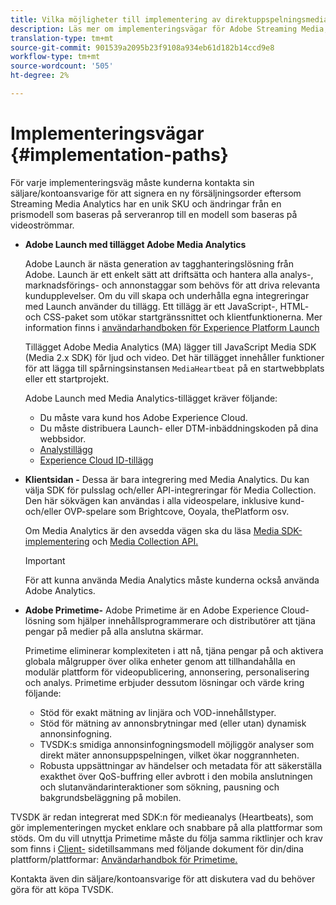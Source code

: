 ```yaml
---
title: Vilka möjligheter till implementering av direktuppspelningsmedia finns?
description: Läs mer om implementeringsvägar för Adobe Streaming Media, inklusive Adobe Launch.
translation-type: tm+mt
source-git-commit: 901539a2095b23f9108a934eb61d182b14ccd9e8
workflow-type: tm+mt
source-wordcount: '505'
ht-degree: 2%

---
```



# Implementeringsvägar {#implementation-paths}

För varje implementeringsväg måste kunderna kontakta sin säljare/kontoansvarige för att signera en ny försäljningsorder eftersom Streaming Media Analytics har en unik SKU och ändringar från en prismodell som baseras på serveranrop till en modell som baseras på videoströmmar.

* **Adobe Launch med tillägget Adobe Media Analytics**

   Adobe Launch är nästa generation av tagghanteringslösning från Adobe. Launch är ett enkelt sätt att driftsätta och hantera alla analys-, marknadsförings- och annonstaggar som behövs för att driva relevanta kundupplevelser. Om du vill skapa och underhålla egna integreringar med Launch använder du tillägg. Ett tillägg är ett JavaScript-, HTML- och CSS-paket som utökar startgränssnittet och klientfunktionerna. Mer information finns i [användarhandboken för Experience Platform Launch](https://docs.adobe.com/content/help/en/launch/using/overview.html)

   Tillägget Adobe Media Analytics (MA) lägger till JavaScript Media SDK (Media 2.x SDK) för ljud och video. Det här tillägget innehåller funktioner för att lägga till spårningsinstansen `MediaHeartbeat` på en startwebbplats eller ett startprojekt.

   Adobe Launch med Media Analytics-tillägget kräver följande:
   * Du måste vara kund hos Adobe Experience Cloud.
   * Du måste distribuera Launch- eller DTM-inbäddningskoden på dina webbsidor.
   * [Analystillägg](https://docs.adobe.com/content/help/en/launch/using/extensions-ref/adobe-extension/analytics-extension/overview.html)
   * [Experience Cloud ID-tillägg](https://docs.adobe.com/content/help/en/launch/using/extensions-ref/adobe-extension/id-service-extension/overview.html)


* **Klientsidan -** Dessa är bara integrering med Media Analytics. Du kan välja SDK för pulsslag och/eller API-integreringar för Media Collection. Den här sökvägen kan användas i alla videospelare, inklusive kund- och/eller OVP-spelare som Brightcove, Ooyala, thePlatform osv.

   Om Media Analytics är den avsedda vägen ska du läsa [Media SDK-implementering](/help/sdk-implement/setup/setup-overview.md) och [Media Collection API.](/help/media-collection-api/mc-api-overview.md)

   >[!IMPORTANT]
   >
   >För att kunna använda Media Analytics måste kunderna också använda Adobe Analytics.

* **Adobe Primetime-** Adobe Primetime är en Adobe Experience Cloud-lösning som hjälper innehållsprogrammerare och distributörer att tjäna pengar på medier på alla anslutna skärmar.

   Primetime eliminerar komplexiteten i att nå, tjäna pengar på och aktivera globala målgrupper över olika enheter genom att tillhandahålla en modulär plattform för videopublicering, annonsering, personalisering och analys. Primetime erbjuder dessutom lösningar och värde kring följande:

   * Stöd för exakt mätning av linjära och VOD-innehållstyper.
   * Stöd för mätning av annonsbrytningar med (eller utan) dynamisk annonsinfogning.
   * TVSDK:s smidiga annonsinfogningsmodell möjliggör analyser som direkt mäter annonsuppspelningen, vilket ökar noggrannheten.
   * Robusta uppsättningar av händelser och metadata för att säkerställa exakthet över QoS-buffring eller avbrott i den mobila anslutningen och slutanvändarinteraktioner som sökning, pausning och bakgrundsbeläggning på mobilen.

<!--
   * Integrated support for Nielsen DTVR (linear) with ID3 metadata and DCR with CMS metadata.
-->

TVSDK är redan integrerat med SDK:n för medieanalys (Heartbeats), som gör implementeringen mycket enklare och snabbare på alla plattformar som stöds. <!--Primetime also supports the partnership with Nielsen.--> Om du vill utnyttja Primetime måste du följa samma riktlinjer och krav som finns i  [Client-](/help/intro-to-ava/implementation-paths/client-side-path.md) sidetillsammans med följande dokument för din/dina plattform/plattformar:  [Användarhandbok för Primetime.](https://helpx.adobe.com/se/primetime/user-guide.html)

Kontakta även din säljare/kontoansvarige för att diskutera vad du behöver göra för att köpa TVSDK.
